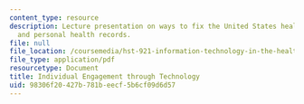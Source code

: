 ```yaml
---
content_type: resource
description: Lecture presentation on ways to fix the United States healthcare system,
  and personal health records.
file: null
file_location: /coursemedia/hst-921-information-technology-in-the-health-care-system-of-the-future-spring-2009/98306f20427b781beecf5b6cf09d6d57_MITHST_921S09_lec04_sands.pdf
file_type: application/pdf
resourcetype: Document
title: Individual Engagement through Technology
uid: 98306f20-427b-781b-eecf-5b6cf09d6d57
---
```


